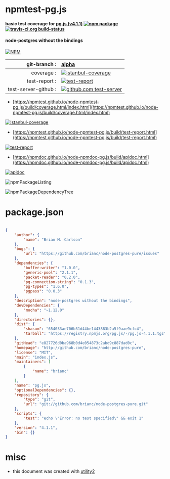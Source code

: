 # npmtest-pg.js

#### basic test coverage for  [pg.js (v4.1.1)](http://github.com/brianc/node-postgres-pure)  [![npm package](https://img.shields.io/npm/v/npmtest-pg.js.svg?style=flat-square)](https://www.npmjs.org/package/npmtest-pg.js) [![travis-ci.org build-status](https://api.travis-ci.org/npmtest/node-npmtest-pg.js.svg)](https://travis-ci.org/npmtest/node-npmtest-pg.js)

#### node-postgres without the bindings

[![NPM](https://nodei.co/npm/pg.js.png?downloads=true&downloadRank=true&stars=true)](https://www.npmjs.com/package/pg.js)

| git-branch : | [alpha](https://github.com/npmtest/node-npmtest-pg.js/tree/alpha)|
|--:|:--|
| coverage : | [![istanbul-coverage](https://npmtest.github.io/node-npmtest-pg.js/build/coverage.badge.svg)](https://npmtest.github.io/node-npmtest-pg.js/build/coverage.html/index.html)|
| test-report : | [![test-report](https://npmtest.github.io/node-npmtest-pg.js/build/test-report.badge.svg)](https://npmtest.github.io/node-npmtest-pg.js/build/test-report.html)|
| test-server-github : | [![github.com test-server](https://npmtest.github.io/node-npmtest-pg.js/GitHub-Mark-32px.png)](https://npmtest.github.io/node-npmtest-pg.js/build/app/index.html) | | build-artifacts : | [![build-artifacts](https://npmtest.github.io/node-npmtest-pg.js/glyphicons_144_folder_open.png)](https://github.com/npmtest/node-npmtest-pg.js/tree/gh-pages/build)|

- [https://npmtest.github.io/node-npmtest-pg.js/build/coverage.html/index.html](https://npmtest.github.io/node-npmtest-pg.js/build/coverage.html/index.html)

[![istanbul-coverage](https://npmtest.github.io/node-npmtest-pg.js/build/screenCapture.buildCi.browser.%252Ftmp%252Fbuild%252Fcoverage.lib.html.png)](https://npmtest.github.io/node-npmtest-pg.js/build/coverage.html/index.html)

- [https://npmtest.github.io/node-npmtest-pg.js/build/test-report.html](https://npmtest.github.io/node-npmtest-pg.js/build/test-report.html)

[![test-report](https://npmtest.github.io/node-npmtest-pg.js/build/screenCapture.buildCi.browser.%252Ftmp%252Fbuild%252Ftest-report.html.png)](https://npmtest.github.io/node-npmtest-pg.js/build/test-report.html)

- [https://npmdoc.github.io/node-npmdoc-pg.js/build/apidoc.html](https://npmdoc.github.io/node-npmdoc-pg.js/build/apidoc.html)

[![apidoc](https://npmdoc.github.io/node-npmdoc-pg.js/build/screenCapture.buildCi.browser.%252Ftmp%252Fbuild%252Fapidoc.html.png)](https://npmdoc.github.io/node-npmdoc-pg.js/build/apidoc.html)

![npmPackageListing](https://npmtest.github.io/node-npmtest-pg.js/build/screenCapture.npmPackageListing.svg)

![npmPackageDependencyTree](https://npmtest.github.io/node-npmtest-pg.js/build/screenCapture.npmPackageDependencyTree.svg)



# package.json

```json

{
    "author": {
        "name": "Brian M. Carlson"
    },
    "bugs": {
        "url": "https://github.com/brianc/node-postgres-pure/issues"
    },
    "dependencies": {
        "buffer-writer": "1.0.0",
        "generic-pool": "2.1.1",
        "packet-reader": "0.2.0",
        "pg-connection-string": "0.1.3",
        "pg-types": "1.6.0",
        "pgpass": "0.0.3"
    },
    "description": "node-postgres without the bindings",
    "devDependencies": {
        "mocha": "~1.12.0"
    },
    "directories": {},
    "dist": {
        "shasum": "654033ae706b31d44be1443883b2a5f9aae9cfc4",
        "tarball": "https://registry.npmjs.org/pg.js/-/pg.js-4.1.1.tgz"
    },
    "gitHead": "e827726d0ba968b0d4e054873c2abd9c887dad0c",
    "homepage": "http://github.com/brianc/node-postgres-pure",
    "license": "MIT",
    "main": "index.js",
    "maintainers": [
        {
            "name": "brianc"
        }
    ],
    "name": "pg.js",
    "optionalDependencies": {},
    "repository": {
        "type": "git",
        "url": "git://github.com/brianc/node-postgres-pure.git"
    },
    "scripts": {
        "test": "echo \"Error: no test specified\" && exit 1"
    },
    "version": "4.1.1",
    "bin": {}
}
```



# misc
- this document was created with [utility2](https://github.com/kaizhu256/node-utility2)
